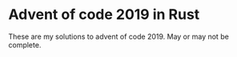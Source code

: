 # Advent of code 2019 in Rust

These are my solutions to advent of code 2019. May or may not be complete.
